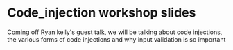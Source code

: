 # Code_injection workshop slides

Coming off Ryan kelly's guest talk, we will be talking about code injections, the various forms of code injections
and why input validation is so important
